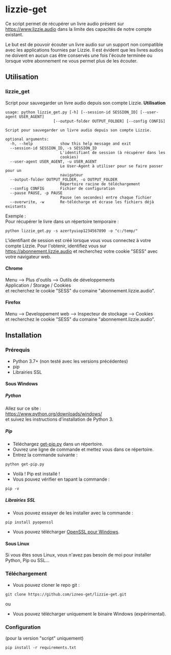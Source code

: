 # lizzie-get
Ce script permet de récupérer un livre audio présent sur https://www.lizzie.audio dans la limite des capacités de notre compte existant.

Le but est de pouvoir écouter un livre audio sur un support non compatible avec les applications fournies par Lizzie. 
Il est évident que les livres audios ne doivent en aucun cas être conservés une fois l'écoute terminée ou lorsque votre abonnement ne vous permet plus de les écouter.


## Utilisation
### lizzie_get
Script pour sauvegarder un livre audio depuis son compte Lizzie.
**Utilisation**  
```
usage: python lizzie_get.py [-h] [--session-id SESSION_ID] [--user-agent USER_AGENT]
                     [--output-folder OUTPUT_FOLDER] [--config CONFIG]

Script pour sauvegarder un livre audio depuis son compte Lizzie.

optional arguments:
  -h, --help            show this help message and exit
  --session-id SESSION_ID, -s SESSION_ID
                        L'identifiant de session (à récupérer dans les
                        cookies)
  --user-agent USER_AGENT, -u USER_AGENT
                        Le User-Agent à utiliser pour se faire passer pour un
                        navigateur
  --output-folder OUTPUT_FOLDER, -o OUTPUT_FOLDER
                        Répertoire racine de téléchargement
  --config CONFIG       Fichier de configuration
  --pause PAUSE, -p PAUSE
                        Pause (en secondes) entre chaque fichier
  --overwrite, -w       Re-télécharge et écrase les fichiers déjà existants

```

Exemple :  
Pour récupérer le livre dans un répertoire temporaire :  
```
python lizzie_get.py -s azertyuiop1234567890 -o "c:/temp/"
```

L'identifiant de session est créé lorsque vous vous connectez à votre compte Lizzie. 
Pour l'obtenir, identifiez vous sur https://abonnement.lizzie.audio et recherchez votre cookie "SESS" avec votre navigateur web.

#### Chrome  
Menu --> Plus d'outils --> Outils de développements  
Application / Storage / Cookies  
et recherchez le cookie "SESS" du comaine "abonnement.lizzie.audio".  


#### Firefox  
Menu --> Developpement web --> Inspecteur de stockage --> Cookies  
et recherchez le cookie "SESS" du comaine "abonnement.lizzie.audio".  


## Installation
### Prérequis
- Python 3.7+ (non testé avec les versions précédentes)
- pip
- Librairies SSL

#### Sous Windows
##### Python
Allez sur ce site :  
https://www.python.org/downloads/windows/  
et suivez les instructions d'installation de Python 3.

##### Pip
- Téléchargez [get-pip.py](https://bootstrap.pypa.io/get-pip.py) dans un répertoire.
- Ouvrez une ligne de commande et mettez vous dans ce répertoire.
- Entrez la commande suivante :  
```
python get-pip.py
```
- Voilà ! Pip est installé !
- Vous pouvez vérifier en tapant la commande :  
```
pip -v
```

##### Librairies SSL
- Vous pouvez essayer de les installer avec la commande :  
```
pip install pyopenssl
```
- Vous pouvez télécharger [OpenSSL pour Windows](http://gnuwin32.sourceforge.net/packages/openssl.htm). 


#### Sous Linux
Si vous êtes sous Linux, vous n'avez pas besoin de moi pour installer Python, Pip ou SSL...  

### Téléchargement
- Vous pouvez cloner le repo git :  
```
git clone https://github.com/izneo-get/lizzie-get.git
```
ou  
- Vous pouvez télécharger uniquement le binaire Windows (expérimental).  


### Configuration
(pour la version "script" uniquement)
```
pip install -r requirements.txt
```
